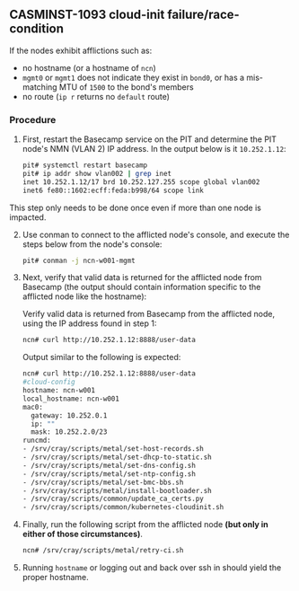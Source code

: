 ## CASMINST-1093 cloud-init failure/race-condition
If the nodes exhibit afflictions such as:
- no hostname (or a hostname of `ncn`)
- `mgmt0` or `mgmt1` does not indicate they exist in `bond0`, or has a mis-matching MTU of `1500` to the bond's members
- no route (`ip r` returns no `default` route)

### Procedure
1. First, restart the Basecamp service on the PIT and determine the PIT node's NMN (VLAN 2) IP address. In the output below is it `10.252.1.12`:
    ```bash
    pit# systemctl restart basecamp
    pit# ip addr show vlan002 | grep inet
    inet 10.252.1.12/17 brd 10.252.127.255 scope global vlan002
    inet6 fe80::1602:ecff:feda:b998/64 scope link
    ```

  This step only needs to be done once even if more than one node is impacted.
    
2. Use conman to connect to the afflicted node's console, and execute the steps below from the node's console:
    ```bash
    pit# conman -j ncn-w001-mgmt
    ```

3. Next, verify that valid data is returned for the afflicted node from Basecamp (the output should contain information 
  specific to the afflicted node like the hostname):

    Verify valid data is returned from Basecamp from the afflicted node, using the IP address found in step 1:
    ```bash
    ncn# curl http://10.252.1.12:8888/user-data
    ```

    Output similar to the following is expected:
    ```bash
    ncn# curl http://10.252.1.12:8888/user-data
    #cloud-config
    hostname: ncn-w001
    local_hostname: ncn-w001
    mac0:
      gateway: 10.252.0.1
      ip: ""
      mask: 10.252.2.0/23
    runcmd:
    - /srv/cray/scripts/metal/set-host-records.sh
    - /srv/cray/scripts/metal/set-dhcp-to-static.sh
    - /srv/cray/scripts/metal/set-dns-config.sh
    - /srv/cray/scripts/metal/set-ntp-config.sh
    - /srv/cray/scripts/metal/set-bmc-bbs.sh
    - /srv/cray/scripts/metal/install-bootloader.sh
    - /srv/cray/scripts/common/update_ca_certs.py
    - /srv/cray/scripts/common/kubernetes-cloudinit.sh
    ```

    
4. Finally, run the following script from the afflicted node **(but only in either of those circumstances)**.
    ```bash
    ncn# /srv/cray/scripts/metal/retry-ci.sh
    ```

5. Running `hostname` or logging out and back over ssh in should yield the proper hostname.